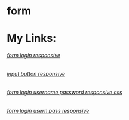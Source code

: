 # form
[](https://wawtv.github.io/form/login.png)

# My Links:
###### [form login responsive](https://wawtv.github.io/form/)

###### [input button responsive](https://wawtv.github.io/form/input-button)

###### [form login username password responsive css](https://wawtv.github.io/form/login)

###### [form login usern pass responsive](https://wawtv.github.io/form/login1)




